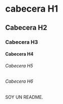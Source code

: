 # cabecera H1
## Cabecera H2
### Cabecera H3
#### Cabecera H4
###### Cabecera H5
###### Cabecera H6



SOY UN README.
